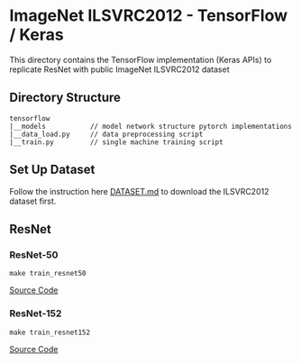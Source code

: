 # ImageNet ILSVRC2012 - TensorFlow / Keras 

This directory contains the TensorFlow implementation (Keras APIs) to replicate ResNet with public ImageNet ILSVRC2012 dataset

## Directory Structure

```
tensorflow
|__models           // model network structure pytorch implementations
|__data_load.py     // data preprocessing script
|__train.py         // single machine training script
```

## Set Up Dataset

Follow the instruction here [DATASET.md](../DATASET.md) to download the ILSVRC2012 dataset first.

## ResNet

### ResNet-50
```
make train_resnet50
```
[Source Code](models/resnet50.py)

### ResNet-152
```
make train_resnet152
```
[Source Code](models/resnet152.py)